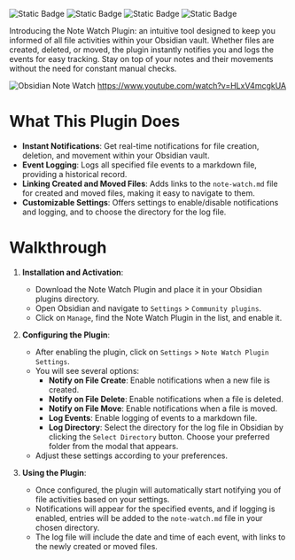 ![Static Badge](https://img.shields.io/badge/LICENSE%20-%20GNU%20General%20Public%20License%20v3.0%20-%20blue) ![Static Badge](https://img.shields.io/badge/Pull%20Requests%20-%20Welcome%20-%20green) ![Static Badge](https://img.shields.io/badge/Application%20-%20Obsidian%20Notes%20-%20purple) ![Static Badge](https://img.shields.io/badge/Language%20-%20JS%20-%20yellow)

Introducing the Note Watch Plugin: an intuitive tool designed to keep you informed of all file activities within your Obsidian vault. Whether files are created, deleted, or moved, the plugin instantly notifies you and logs the events for easy tracking. Stay on top of your notes and their movements without the need for constant manual checks.

![Obsidian Note Watch](https://github.com/user-attachments/assets/ed85555a-ba9a-4487-a9aa-958711cb24e3)
https://www.youtube.com/watch?v=HLxV4mcgkUA

# What This Plugin Does

- **Instant Notifications**: Get real-time notifications for file creation, deletion, and movement within your Obsidian vault.
- **Event Logging**: Logs all specified file events to a markdown file, providing a historical record.
- **Linking Created and Moved Files**: Adds links to the `note-watch.md` file for created and moved files, making it easy to navigate to them.
- **Customizable Settings**: Offers settings to enable/disable notifications and logging, and to choose the directory for the log file.
# Walkthrough

1. **Installation and Activation**:
    - Download the Note Watch Plugin and place it in your Obsidian plugins directory.
    - Open Obsidian and navigate to `Settings` > `Community plugins`.
    - Click on `Manage`, find the Note Watch Plugin in the list, and enable it.

2. **Configuring the Plugin**:
    
    - After enabling the plugin, click on `Settings` > `Note Watch Plugin Settings`.
    - You will see several options:
        - **Notify on File Create**: Enable notifications when a new file is created.
        - **Notify on File Delete**: Enable notifications when a file is deleted.
        - **Notify on File Move**: Enable notifications when a file is moved.
        - **Log Events**: Enable logging of events to a markdown file.
        - **Log Directory**: Select the directory for the log file in Obsidian by clicking the `Select Directory` button. Choose your preferred folder from the modal that appears.
    - Adjust these settings according to your preferences.
        
3. **Using the Plugin**:
    
    - Once configured, the plugin will automatically start notifying you of file activities based on your settings.
    - Notifications will appear for the specified events, and if logging is enabled, entries will be added to the `note-watch.md` file in your chosen directory.
    - The log file will include the date and time of each event, with links to the newly created or moved files.
        


